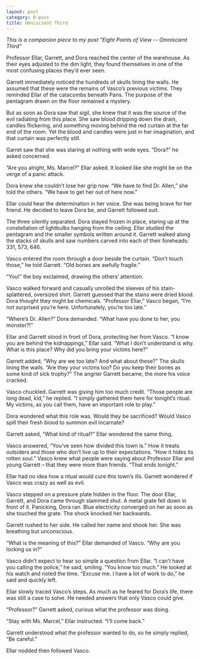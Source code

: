 ```yaml
---
layout: post
category: 8-povs
title: Omniscient Third
---
```


*This is a companion piece to my post "Eight Points of View -- Omniscient Third"*

Professor Ellar, Garrett, and Dora reached the center of the warehouse. As their eyes adjusted to the dim light, they found themselves in one of the most confusing places they’d ever seen.

Garrett immediately noticed the hundreds of skulls lining the walls. He assumed that these were the remains of Vasco’s previous victims. They reminded Ellar of the catacombs beneath Paris. The purpose of the pentagram drawn on the floor remained a mystery.

<!--excerpt-->

But as soon as Dora saw that sigil, she knew that it was the source of the evil radiating from this place. She saw blood dripping down the drain, candles flickering, and something moving behind the red curtain at the far end of the room. Yet the blood and candles were just in her imagination, and that curtain was perfectly still.

Garret saw that she was staring at nothing with wide eyes. “Dora?” he asked concerned.

“Are you alright, Ms. Marcel?” Ellar asked. It looked like she might be on the verge of a panic attack.

Dora knew she couldn’t lose her grip now. “We have to find Dr. Allen,” she told the others. “We have to get her out of here now.”

Ellar could hear the determination in her voice. She was being brave for her friend. He decided to leave Dora be, and Garrett followed suit.

The three silently separated. Dora stayed frozen in place, staring up at the constellation of lightbulbs hanging from the ceiling. Ellar studied the pentagram and the smaller symbols written around it. Garrett walked along the stacks of skulls and saw numbers carved into each of their foreheads: 331, 573, 646.

Vasco entered the room through a door beside the curtain. “Don’t touch those,” he told Garrett. “Old bones are awfully fragile.”

“You!” the boy exclaimed, drawing the others’ attention.

Vasco walked forward and casually unrolled the sleeves of his stain-splattered, oversized shirt. Garrett guessed that the stains were dried blood. Dora thought they might be chemicals. “Professor Ellar,” Vasco began, “I’m not surprised you’re here. Unfortunately, you’re too late.”

“Where’s Dr. Allen?” Dora demanded. “What have you done to her, you monster?!”

Ellar and Garrett stood in front of Dora, protecting her from Vasco. “I know you are behind the kidnappings,” Ellar said. “What I don’t understand is why. What is this place? Why did you bring your victims here?”

Garrett added, “Why are we too late? And what about these?” The skulls lining the walls. “Are they your victims too? Do you keep their bones as some kind of sick trophy?” The angrier Garrett became, the more his voice cracked.

Vasco chuckled. Garrett was giving him too much credit. “Those people are long dead, kid,” he replied. “I simply gathered them here for tonight’s ritual. My victims, as you call them, have an important role to play.”

Dora wondered what this role was. Would they be sacrificed? Would Vasco spill their fresh blood to summon evil incarnate?

Garrett asked, “What kind of ritual?” Ellar wondered the same thing.

Vasco answered, “You’ve seen how divided this town is.” How it treats outsiders and those who don’t live up to their expectations. “How it hides its rotten soul.” Vasco knew what people were saying about Professor Ellar and young Garrett – that they were more than friends. “That ends tonight.”

Ellar had no idea how a ritual would cure this town’s ills. Garrett wondered if Vasco was crazy as well as evil.

Vasco stepped on a pressure plate hidden in the floor. The door Ellar, Garrett, and Dora came through slammed shut. A metal grate fell down in front of it. Panicking, Dora ran. Blue electricity converged on her as soon as she touched the grate. The shock knocked her backwards.

Garrett rushed to her side. He called her name and shook her. She was breathing but unconscious.

“What is the meaning of this?” Ellar demanded of Vasco. “Why are you locking us in?”

Vasco didn’t expect to hear so simple a question from Ellar. “I can’t have you calling the police,” he said, smiling. “You know too much.” He looked at his watch and noted the time. “Excuse me. I have a lot of work to do,” he said and quickly left.

Ellar slowly traced Vasco’s steps. As much as he feared for Dora’s life, there was still a case to solve. He needed answers that only Vasco could give.

“Professor?” Garrett asked, curious what the professor was doing.

“Stay with Ms. Marcel,” Ellar instructed. “I’ll come back.”

Garrett understood what the professor wanted to do, so he simply replied, “Be careful.”

Ellar nodded then followed Vasco.
